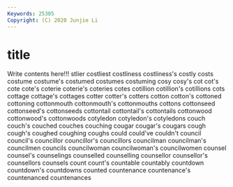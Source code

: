 ```yaml
---
Keywords: 25305
Copyright: (C) 2020 Junjie Li
---
```


# title

Write contents here!!!
stlier 
costliest 
costliness 
costliness's 
costly 
costs 
costume 
costume's
costumed 
costumes 
costuming 
cosy 
cosy's 
cot 
cot's 
cote 
cote's 
coterie
coterie's 
coteries 
cotes 
cotillion 
cotillion's 
cotillions 
cots 
cottage 
cottage's 
cottages
cotter 
cotter's 
cotters 
cotton 
cotton's 
cottoned 
cottoning 
cottonmouth 
cottonmouth's 
cottonmouths
cottons 
cottonseed 
cottonseed's 
cottonseeds 
cottontail 
cottontail's 
cottontails 
cottonwood 
cottonwood's 
cottonwoods
cotyledon 
cotyledon's 
cotyledons 
couch 
couch's 
couched 
couches 
couching 
cougar 
cougar's
cougars 
cough 
cough's 
coughed 
coughing 
coughs 
could 
could've 
couldn't 
council
council's 
councillor 
councillor's 
councillors 
councilman 
councilman's 
councilmen 
councils 
councilwoman 
councilwoman's
councilwomen 
counsel 
counsel's 
counselings 
counselled 
counselling 
counsellor 
counsellor's 
counsellors 
counsels
count 
count's 
countable 
countably 
countdown 
countdown's 
countdowns 
counted 
countenance 
countenance's
countenanced 
countenances 
